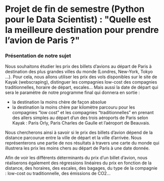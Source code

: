 # Projet de fin de semestre (Python pour le Data Scientist) : "Quelle est la meilleure destination pour prendre l’avion de Paris ?"

### Présentation de notre sujet 

Nous souhaitons étudier les prix des billets d’avions au départ de Paris à destination des plus grandes villes du monde (Londres, New-York, Tokyo …). Pour cela, nous allons utiliser les prix des vols disponibles sur le site de Kayak (webscraping), distinguer les compagnies low-cost des compagnies traditionnelles, horaire de départ, escales… Mais aussi la date de départ qui sera le paramètre de notre programme final qui donnera en sortie :

* la destination la moins chère de façon absolue
* la destination la moins chère par kilomètre parcouru
pour les compagnies “low cost” et les compagnies “traditionnelles” en prenant des allers simples au départ d’un des trois aéroports de Paris selon Kayak : Paris Orly, Paris Charles de Gaulle et l’aéroport de Beauvais.

Nous chercherons ainsi à savoir si le prix des billets d’avion dépend de la distance parcourue entre la ville de départ et la ville d’arrivée. Nous représenterons une partie de nos résultats à travers une carte du monde qui illustrera les prix les moins chers au départ de Paris à une date donnée.

Afin de voir les différents déterminants du prix d’un billet d’avion, nous réaliserons également des régressions linéaires du prix en fonction de la distance, des horaires, des escales, des bagages, du type de la compagnie : low-cost ou traditionnelle, des émissions de CO2…
